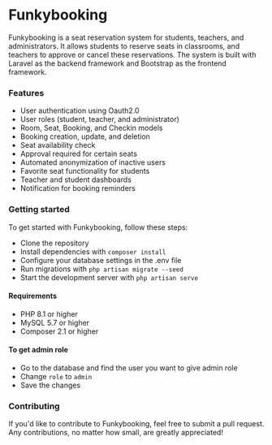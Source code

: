 # Funkybooking

Funkybooking is a seat reservation system for students, teachers, and administrators. It allows students to reserve seats in classrooms, and teachers to approve or cancel these reservations. The system is built with Laravel as the backend framework and Bootstrap as the frontend framework.

### Features

   * User authentication using Oauth2.0
   * User roles (student, teacher, and administrator)
   * Room, Seat, Booking, and Checkin models
   * Booking creation, update, and deletion
   * Seat availability check
   * Approval required for certain seats
   * Automated anonymization of inactive users
   * Favorite seat functionality for students
   * Teacher and student dashboards
   * Notification for booking reminders

### Getting started

To get started with Funkybooking, follow these steps:

   * Clone the repository
   * Install dependencies with `composer install`
   * Configure your database settings in the .env file
   * Run migrations with `php artisan migrate --seed`
   * Start the development server with `php artisan serve`

#### Requirements

   * PHP 8.1 or higher
   * MySQL 5.7 or higher
   * Composer 2.1 or higher

#### To get admin role

   * Go to the database and find the user you want to give admin role
   * Change `role` to `admin`
   * Save the changes

### Contributing

If you'd like to contribute to Funkybooking, feel free to submit a pull request. Any contributions, no matter how small, are greatly appreciated!
